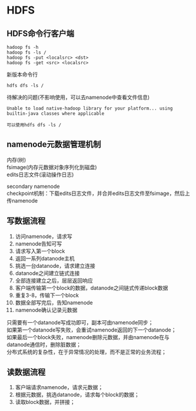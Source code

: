 # HDFS

## HDFS命令行客户端
```
hadoop fs -h  
hadoop fs -ls /  
hadoop fs -put <localsrc> <dst>  
hadoop fs -get <src> <localsrc> 
``` 
新版本命令行
```
hdfs dfs -ls /
```

待解决的问题(不影响使用，可以去namenode中查看文件信息) 
```
Unable to load native-hadoop library for your platform... using builtin-java classes where applicable

可以使用hdfs dfs -ls /
```
## namenode元数据管理机制
内存(树)  
fsimage(内存元数据对象序列化到磁盘)  
edits日志文件(滚动操作日志)  

secondary namenode  
checkpoint机制：下载edits日志文件，并合并edits日志文件至fsimage，然后上传namenode   

## 写数据流程

1. 访问namenode，请求写  
2. namenode告知可写
3. 请求写入第一个block
4. 返回一系列datanode主机
5. 挑选一台datanode，请求建立连接
6. datanode之间建立链式连接
7. 全部连接建立之后，层层返回响应
8. 客户端传输第一个block的数据，datanode之间链式传递block数据
9. 重复3-8，传输下一个block
10. 数据全部写完后，告知namenode
11. namenode确认记录元数据

只需要有一个datanode写成功即可，副本可由namenode同步；  
如果第一个datanode写失败，会重试namenode返回的下一个datanode；  
如果最后一个block失败，namenode删除元数据，并由namenode在与datanode通信时，删除脏数据；  
分布式系统的复杂性，在于异常情况的处理，而不是正常的业务流程；   

## 读数据流程

1. 客户端请求namenode，请求元数据； 
2. 根据元数据，挑选datanode，请求每个block的数据；  
3. 读取block数据，并拼接；  
